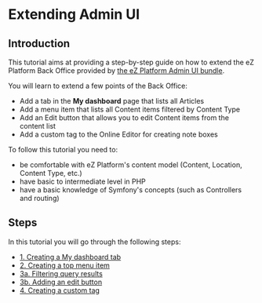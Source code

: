 # Extending Admin UI

## Introduction

This tutorial aims at providing a step-by-step guide on how to extend the eZ Platform Back Office provided by [the eZ Platform Admin UI bundle](https://github.com/ezsystems/ezplatform-admin-ui). 

You will learn to extend a few points of the Back Office:

- Add a tab in the **My dashboard** page that lists all Articles
- Add a menu item that lists all Content items filtered by Content Type
- Add an Edit button that allows you to edit Content items from the content list
- Add a custom tag to the Online Editor for creating note boxes

To follow this tutorial you need to:

- be comfortable with eZ Platform's content model (Content, Location, Content Type, etc.)
- have basic to intermediate level in PHP
- have a basic knowledge of Symfony's concepts (such as Controllers and routing)

## Steps

In this tutorial you will go through the following steps:

- [1. Creating a My dashboard tab](1_creating_a_dashboard_tab.md)
- [2. Creating a top menu item](2_creating_a_content_list.md)
- [3a. Filtering query results](3_filtering_the_content_list.md)
- [3b. Adding an edit button](3b_adding_edit_button_content_list.md)
- [4. Creating a custom tag](4_adding_a_custom_tag.md)
